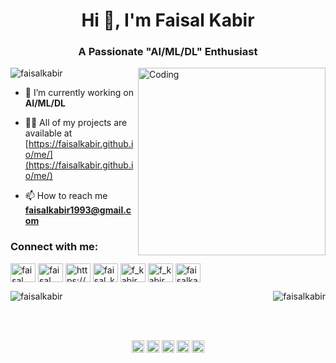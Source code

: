 <h1 align="center">Hi 👋, I'm Faisal Kabir</h1>
<h3 align="center">A Passionate "AI/ML/DL" Enthusiast</h3>
<img align="right" alt="Coding" width="300" src="https://cdn.dribbble.com/users/1162077/screenshots/3848914/programmer.gif">

<p align="left"> <img src="https://komarev.com/ghpvc/?username=faisalkabir&label=Profile%20views&color=0e75b6&style=flat" alt="faisalkabir" /> </p>

- 🔭 I’m currently working on **AI/ML/DL**

- 👨‍💻 All of my projects are available at [https://faisalkabir.github.io/me/](https://faisalkabir.github.io/me/)

- 📫 How to reach me **faisalkabir1993@gmail.com**

<h3 align="left">Connect with me:</h3>
<p align="left">
<a href="https://stackoverflow.com/users/faisal kabir" target="blank"><img align="center" src="https://raw.githubusercontent.com/rahuldkjain/github-profile-readme-generator/master/src/images/icons/Social/stack-overflow.svg" alt="faisal kabir" height="30" width="40" /></a>
<a href="https://kaggle.com/faisal kabir" target="blank"><img align="center" src="https://raw.githubusercontent.com/rahuldkjain/github-profile-readme-generator/master/src/images/icons/Social/kaggle.svg" alt="faisal kabir" height="30" width="40" /></a>
<a href="https://medium.com/https://medium.com/@faisalkabir1993" target="blank"><img align="center" src="https://raw.githubusercontent.com/rahuldkjain/github-profile-readme-generator/master/src/images/icons/Social/medium.svg" alt="https://medium.com/@faisalkabir1993" height="30" width="40" /></a>
<a href="https://www.hackerrank.com/faisal_kabir" target="blank"><img align="center" src="https://raw.githubusercontent.com/rahuldkjain/github-profile-readme-generator/master/src/images/icons/Social/hackerrank.svg" alt="faisal_kabir" height="30" width="40" /></a>
<a href="https://codeforces.com/profile/f_kabir" target="blank"><img align="center" src="https://raw.githubusercontent.com/rahuldkjain/github-profile-readme-generator/master/src/images/icons/Social/codeforces.svg" alt="f_kabir" height="30" width="40" /></a>
<a href="https://www.leetcode.com/f_kabir" target="blank"><img align="center" src="https://raw.githubusercontent.com/rahuldkjain/github-profile-readme-generator/master/src/images/icons/Social/leet-code.svg" alt="f_kabir" height="30" width="40" /></a>
<a href="https://auth.geeksforgeeks.org/user/faisalkavmgh" target="blank"><img align="center" src="https://raw.githubusercontent.com/rahuldkjain/github-profile-readme-generator/master/src/images/icons/Social/geeks-for-geeks.svg" alt="faisalkavmgh" height="30" width="40" /></a>
</p>



<p><img align="left" src="https://github-readme-stats.vercel.app/api/top-langs?username=faisalkabir&show_icons=true&locale=en&layout=compact" alt="faisalkabir" /></p>

<p>&nbsp;<img align="right" src="https://github-readme-stats.vercel.app/api?username=faisalkabir&show_icons=true&locale=en" alt="faisalkabir" /></p>
<br>
<br>

<p align="center">
<a href="https://twitter.com/faisal3952" target="blank"><img align="center" src="https://cdn.jsdelivr.net/npm/simple-icons@3.0.1/icons/twitter.svg" alt="dephraiim" height="20" width="20" /></a>
<a href="https://www.linkedin.com/in/faisal3952/" target="blank"><img align="center" src="https://cdn.jsdelivr.net/npm/simple-icons@3.0.1/icons/linkedin.svg" alt="dephraiim" height="20" width="20" /></a>
<a href="https://stackoverflow.com/users/5641123/faisal-kabir" target="blank"><img align="center" src="https://cdn.jsdelivr.net/npm/simple-icons@3.0.1/icons/stackoverflow.svg" alt="dephraiim" height="20" width="20" /></a>
<a href="https://www.instagram.com/faisal_kabir01" target="blank"><img align="center" src="https://cdn.jsdelivr.net/npm/simple-icons@3.0.1/icons/instagram.svg" alt="dephraiim" height="20" width="20" /></a>
<a href="https://www.facebook.com/faisal3952/" target="blank"><img align="center" src="https://cdn.jsdelivr.net/npm/simple-icons@3.0.1/icons/facebook.svg" alt="dephraiim" height="20" width="20" /></a>
</p>
<br>
<br>
